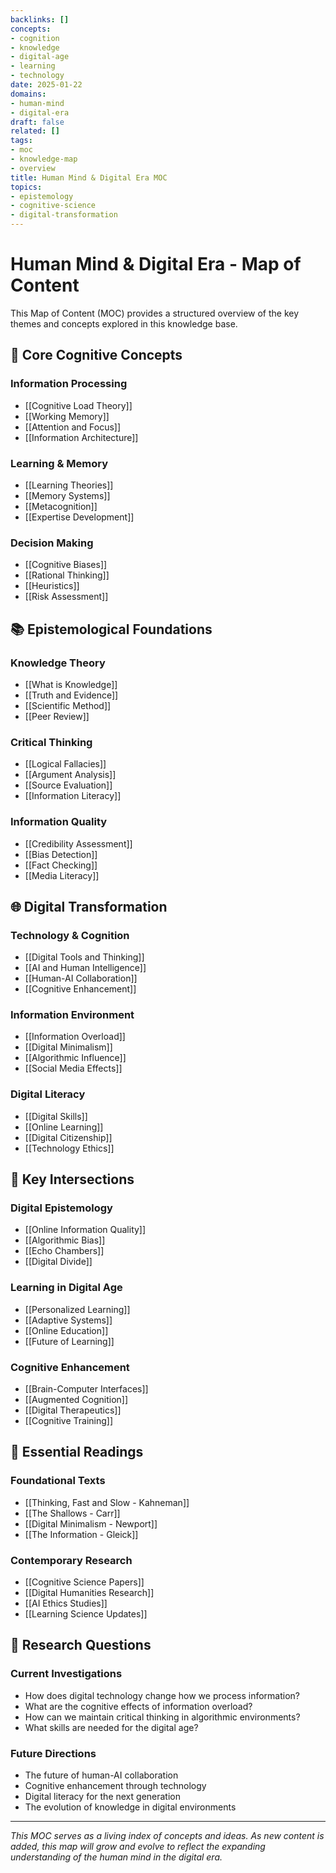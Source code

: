 ```yaml
---
backlinks: []
concepts:
- cognition
- knowledge
- digital-age
- learning
- technology
date: 2025-01-22
domains:
- human-mind
- digital-era
draft: false
related: []
tags:
- moc
- knowledge-map
- overview
title: Human Mind & Digital Era MOC
topics:
- epistemology
- cognitive-science
- digital-transformation
---
```


# Human Mind & Digital Era - Map of Content

This Map of Content (MOC) provides a structured overview of the key themes and concepts explored in this knowledge base.

## 🧠 Core Cognitive Concepts

### Information Processing
- [[Cognitive Load Theory]]
- [[Working Memory]]
- [[Attention and Focus]]
- [[Information Architecture]]

### Learning & Memory
- [[Learning Theories]]
- [[Memory Systems]]
- [[Metacognition]]
- [[Expertise Development]]

### Decision Making
- [[Cognitive Biases]]
- [[Rational Thinking]]
- [[Heuristics]]
- [[Risk Assessment]]

## 📚 Epistemological Foundations

### Knowledge Theory
- [[What is Knowledge]]
- [[Truth and Evidence]]
- [[Scientific Method]]
- [[Peer Review]]

### Critical Thinking
- [[Logical Fallacies]]
- [[Argument Analysis]]
- [[Source Evaluation]]
- [[Information Literacy]]

### Information Quality
- [[Credibility Assessment]]
- [[Bias Detection]]
- [[Fact Checking]]
- [[Media Literacy]]

## 🌐 Digital Transformation

### Technology & Cognition
- [[Digital Tools and Thinking]]
- [[AI and Human Intelligence]]
- [[Human-AI Collaboration]]
- [[Cognitive Enhancement]]

### Information Environment
- [[Information Overload]]
- [[Digital Minimalism]]
- [[Algorithmic Influence]]
- [[Social Media Effects]]

### Digital Literacy
- [[Digital Skills]]
- [[Online Learning]]
- [[Digital Citizenship]]
- [[Technology Ethics]]

## 🔗 Key Intersections

### Digital Epistemology
- [[Online Information Quality]]
- [[Algorithmic Bias]]
- [[Echo Chambers]]
- [[Digital Divide]]

### Learning in Digital Age
- [[Personalized Learning]]
- [[Adaptive Systems]]
- [[Online Education]]
- [[Future of Learning]]

### Cognitive Enhancement
- [[Brain-Computer Interfaces]]
- [[Augmented Cognition]]
- [[Digital Therapeutics]]
- [[Cognitive Training]]

## 📖 Essential Readings

### Foundational Texts
- [[Thinking, Fast and Slow - Kahneman]]
- [[The Shallows - Carr]]
- [[Digital Minimalism - Newport]]
- [[The Information - Gleick]]

### Contemporary Research
- [[Cognitive Science Papers]]
- [[Digital Humanities Research]]
- [[AI Ethics Studies]]
- [[Learning Science Updates]]

## 🎯 Research Questions

### Current Investigations
- How does digital technology change how we process information?
- What are the cognitive effects of information overload?
- How can we maintain critical thinking in algorithmic environments?
- What skills are needed for the digital age?

### Future Directions
- The future of human-AI collaboration
- Cognitive enhancement through technology
- Digital literacy for the next generation
- The evolution of knowledge in digital environments

---

*This MOC serves as a living index of concepts and ideas. As new content is added, this map will grow and evolve to reflect the expanding understanding of the human mind in the digital era.*